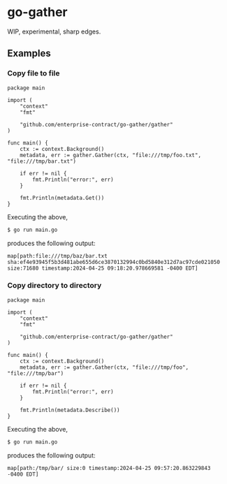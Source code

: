 # go-gather

WIP, experimental, sharp edges.

## Examples 

### Copy file to file

```
package main

import (
	"context"
	"fmt"

	"github.com/enterprise-contract/go-gather/gather"
)

func main() {
	ctx := context.Background()
	metadata, err := gather.Gather(ctx, "file:///tmp/foo.txt", "file:///tmp/bar.txt")

	if err != nil {
		fmt.Println("error:", err)
	}

	fmt.Println(metadata.Get())
}
```

Executing the above,

``` bash
$ go run main.go
```
produces the following output:

```
map[path:file:///tmp/baz/bar.txt sha:ef4e93945f5b3d481abe655d6ce3870132994c0bd5840e312d7ac97cde021050 size:71680 timestamp:2024-04-25 09:18:20.978669581 -0400 EDT]
```

### Copy directory to directory
```
package main

import (
	"context"
	"fmt"

	"github.com/enterprise-contract/go-gather/gather"
)

func main() {
	ctx := context.Background()
	metadata, err := gather.Gather(ctx, "file:///tmp/foo", "file:///tmp/bar")

	if err != nil {
		fmt.Println("error:", err)
	}

	fmt.Println(metadata.Describe())
}
```

Executing the above,

``` bash
$ go run main.go
```
produces the following output:

```
map[path:/tmp/bar/ size:0 timestamp:2024-04-25 09:57:20.863229843 -0400 EDT]
```
